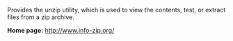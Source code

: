Provides the unzip utility, which is used to view the contents, test, or extract files from a zip archive.

**Home page:** <http://www.info-zip.org/>
